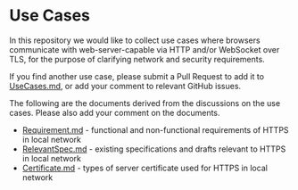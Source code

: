 # Use Cases

In this repository we would like to collect use cases where browsers communicate with web-server-capable
via HTTP and/or WebSocket over TLS, for the purpose of clarifying network and security requirements.

If you find another use case, please submit a Pull Request to add it to [UseCases.md](UseCases.md), or add your comment
to relevant GitHub issues.

The following are the documents derived from the discussions on the use cases. Please also add your comment on the documents.

* [Requirement.md](Requirement.md) - functional and non-functional requirements of HTTPS in local network
* [RelevantSpec.md](RelevantSpec.md) - existing specifications and drafts relevant to HTTPS in local network
* [Certificate.md](Certificate.md) - types of server certificate used for HTTPS in local network
